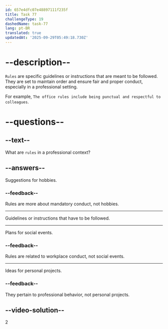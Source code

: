 ```yaml
---
id: 657e4dfc07e48897111f235f
title: Task 77
challengeType: 19
dashedName: task-77
lang: pt-BR
translated: true
updatedAt: '2025-09-29T05:49:18.730Z'
---
```


# --description--

`Rules` are specific guidelines or instructions that are meant to be followed. They are set to maintain order and ensure fair and proper conduct, especially in a professional setting. 

For example, `The office rules include being punctual and respectful to colleagues`.


# --questions--

## --text--

What are `rules` in a professional context?

## --answers--

Suggestions for hobbies.

### --feedback--

Rules are more about mandatory conduct, not hobbies.

---

Guidelines or instructions that have to be followed.

---

Plans for social events.

### --feedback--

Rules are related to workplace conduct, not social events.

---

Ideas for personal projects.

### --feedback--

They pertain to professional behavior, not personal projects.

## --video-solution--

2

